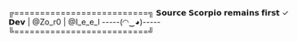 ╔==========================╗
 𝗦𝗼𝘂𝗿𝗰𝗲 𝗦𝗰𝗼𝗿𝗽𝗶𝗼 𝗿𝗲𝗺𝗮𝗶𝗻𝘀 𝗳𝗶𝗿𝘀𝘁 ✓
  𝗗𝗲𝘃 | @Zo_r0 | @I_e_e_l
       ---⁦--(⁠◠⁠‿⁠◕⁠)⁩-----
╚==========================╝
